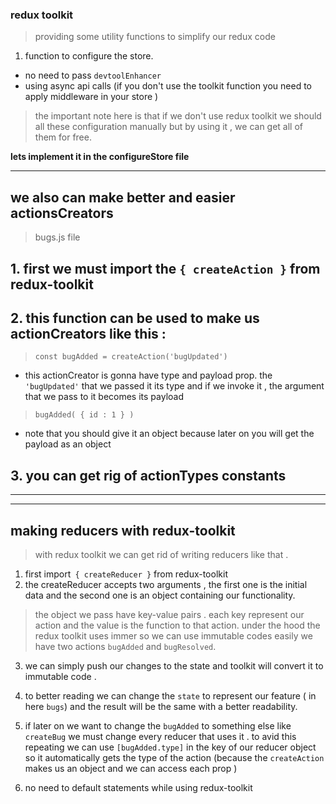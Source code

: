 ### redux toolkit
> providing some utility functions to simplify our redux code

1. function to configure the store.
- no need to pass `devtoolEnhancer` 
- using async api calls (if you don't use the toolkit  function you need to apply middleware in your store )
> the important note here is that if we don't use redux toolkit we should all these configuration manually but by using it , we can get all of them for free. 

**lets implement it in the configureStore file**


---

## we also can make better and easier actionsCreators
> bugs.js file
## 1. first we must import the `{ createAction }` from redux-toolkit
## 2. this function can be used to make  us **actionCreators** like this : 
 >   `const bugAdded = createAction('bugUpdated')`
 - this actionCreator is gonna have type and payload prop. the `'bugUpdated'` that we passed it its type and if we invoke it , the argument that we pass to it becomes its payload
 > `bugAdded( { id : 1 } )`
 - note that you should give it an object because later on you will get the payload as an object


## 3. you can get rig of actionTypes constants 


---
---

## making reducers with redux-toolkit
> with redux toolkit we can get rid of writing reducers like that .
 1. first import` { createReducer }` from redux-toolkit
 2. the createReducer accepts two arguments , the first one is the initial data and the second one is an object containing our functionality.
> the object we pass have key-value pairs . each key represent our action and the value is the function to that action. under the hood the redux toolkit uses immer so we can use immutable codes easily we have two actions `bugAdded` and `bugResolved`. 

 3. we can simply push our changes to the state and toolkit will convert it to immutable code .
 4. to better reading we can change the `state` to represent our feature ( in here `bugs`) and the result will be the same with a better readability.

 5. if later on we want to change the `bugAdded` to something else like `createBug` we must change every reducer that uses it . to avid this repeating we can use `[bugAdded.type]` in the key of our reducer object so it automatically gets the type of the action (because the `createAction` makes us an object and we can access each prop )

 6. no need to default statements while using redux-toolkit










